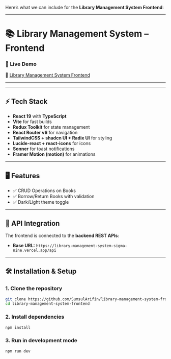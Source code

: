 
Here’s what we can include for the **Library Management System Frontend**:

---

# 📚 Library Management System – Frontend

### 🚀 Live Demo

🔗 [Library Management System Frontend](https://library-management-system-frontend-azure-beta.vercel.app/)

---

---

## ⚡ Tech Stack

* **React 19** with **TypeScript**
* **Vite** for fast builds
* **Redux Toolkit** for state management
* **React Router v6** for navigation
* **TailwindCSS + shadcn UI + Radix UI** for styling
* **Lucide-react + react-icons** for icons
* **Sonner** for toast notifications
* **Framer Motion (motion)** for animations

---

## 🖥️ Features
* ✅ CRUD Operations on Books 
* ✅ Borrow/Return Books with validation
* ✅ Dark/Light theme toggle

---

## 🔌 API Integration

The frontend is connected to the **backend REST APIs**:

* **Base URL:** `https://library-management-system-sigma-nine.vercel.app/api`


---

## 🛠️ Installation & Setup

### 1. Clone the repository

```bash
git clone https://github.com/SumsulArifin/library-management-system-frontend.git
cd library-management-system-frontend
```

### 2. Install dependencies

```bash
npm install
```

### 3. Run in development mode

```bash
npm run dev
```
